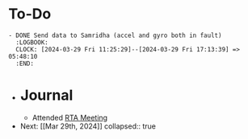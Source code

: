 # To-Do
	- DONE Send data to Samridha (accel and gyro both in fault)
	  :LOGBOOK:
	  CLOCK: [2024-03-29 Fri 11:25:29]--[2024-03-29 Fri 17:13:39] =>  05:48:10
	  :END:
- # Journal
	- Attended [RTA Meeting](((6666b7a6-d847-42c6-abb7-3f2e85cb03d7)))
- Next: [[Mar 29th, 2024]]
  collapsed:: true